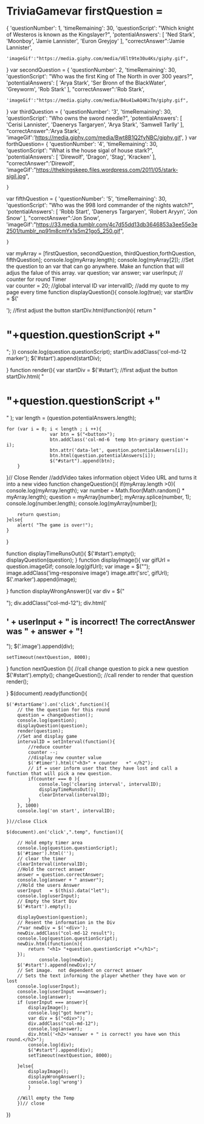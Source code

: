 # TriviaGamevar firstQuestion = 
{
	'questionNumber': 1,
	'timeRemaining': 30,
	'questionScript': "Which knight of Westeros is known as the Kingslayer?",
	'potentialAnswers':
	[
	'Ned Stark',
	'Moonboy',
	'Jamie Lannister',
	'Euron Greyjoy'
	],
	"correctAnswer":'Jamie Lannister',
	
	'imageGif':"https://media.giphy.com/media/VElt9te30u4Ks/giphy.gif",
}
var secondQuestion = 
{
	'questionNumber': 2,
	'timeRemaining': 30,
	'questionScript': "Who was the first King of The North in over 300 years?",
	'potentialAnswers':
	[
	'Arya Stark',
	'Ser Bronn of the BlackWater',
	'Greyworm',
	'Rob Stark'
	],
	"correctAnswer":'Rob Stark',
	
	'imageGif':"https://media.giphy.com/media/B4u41wAQ4KiTm/giphy.gif",
}
var thirdQuestion = 
	{
	'questionNumber': '3',
	'timeRemaining': 30,
	'questionScript': "Who owns the sword needle?",
	'potentialAnswers':
	[
		'Cerisi Lannister',
		'Daenerys Targaryen',
		'Arya Stark',
		'Samwell Tarlly'
	],
	"correctAnswer":'Arya Stark',
	'imageGif':'https://media.giphy.com/media/Bwt8B1Q2fyNBC/giphy.gif',
}
var forthQuestion= 
	{
	'questionNumber': '4',
	'timeRemaining': 30,
	'questionScript': "What is the house sigal of house stark?",
	'potentialAnswers':
	[
		'Direwolf',
		'Dragon',
		'Stag',
		'Kracken'
	],
	"correctAnswer":'Direwolf',
	'imageGif':"https://thekingskeep.files.wordpress.com/2011/05/stark-sigil.jpg",

	}
var fifthQuestion = 
{
	'questionNumber': '5',
	'timeRemaining': 30,
	'questionScript': "Who was the 998 lord commander of the nights watch?",
	'potentialAnswers':
	[
		'Robb Start',
		'Daenerys Targaryen',
		'Robert Aryyn',
		'Jon Snow'
	],
	"correctAnswer":'Jon Snow',
		'imageGif':"https://33.media.tumblr.com/4c7d55dd13db3646853a3ee55e3e2501/tumblr_np91m8cmYx1s5m21go5_250.gif",

	}
var myArray = [firstQuestion, secondQuestion, thirdQuestion,forthQuestion, fifthQuestion];
console.log(myArray.length);
console.log(myArray[2]);
//Set the question to an var that can go anywhere.  Make an function that will adjus the falue of this array. 
var question;
var answer; 
var userInput;
// counter for round Timer  
var counter = 20; 
//global interval ID
var intervalID;
//add my quote to my page every time 
function displayQuestion(){
	console.log(true);
	var startDiv = $('<div>');
		//first adjust the button 
		startDiv.html(function(n){
			return "<h1> "+question.questionScript +"</h1>";
		})
		console.log(question.questionScript);
		startDiv.addClass('col-md-12 marker');
		$('#start').append(startDiv);
		

}
function render(){
	var startDiv = $('#start');
		//first adjust the button 
		startDiv.html(
			"<h1> "+question.questionScript +"</h1>"
		);
	var length = (question.potentialAnswers.length);

	for (var i = 0; i < length ; i ++){
					var btn = $("<button>");
					btn.addClass('col-md-6  temp btn-primary question'+ i);
					btn.attr('data-let', question.potentialAnswers[i]);
					btn.html(question.potentialAnswers[i]);
					$("#start").append(btn);
		}
}// Close Render
//addVideo takes information object Video URL and turns it into a new video 
function changeQuestion(){
	if(myArray.length >0){
		console.log(myArray.length);
		var number = Math.floor(Math.random() * myArray.length);
		question = myArray[number];
		myArray.splice(number, 1);
		console.log(number.length);
		console.log(myArray[number]);
	
		return question;
	}else{
		alert( "The game is over!");
	}
	
}

function displayTimeRunsOut(){
		$('#start').empty();
		displayQuestion(question);
}
function displayImage(){
	var gifUrl = question.imageGif;
	console.log(gifUrl);
	var image = $("<img>");
	image.addClass('img-responsive image')
	image.attr('src', gifUrl);
	$('.marker').append(image);

}
function displayWrongAnswer(){
	var div = $("<div>");
	div.addClass("col-md-12");
	div.html('<h2>' + userInput + " is incorrect! The correctAnswer was " + answer + "! </h2>");
	$('.image').append(div);

	setTimeout(nextQuestion, 8000);

}
function nextQuestion (){
	//call change question to pick a new question
	$('#start').empty();
	changeQuestion();
	//call render to render that question 
	render();

}
$(document).ready(function(){

	$('#startGame').on('click',function(){
		// the the question for this round 
		question = changeQuestion();
		console.log(question);
		displayQuestion(question);
		render(question);
		//Set and display game 
		intervalID = setInterval(function(){
			//reduce counter 
			counter --; 
			//display new counter value 
			$('#timer').html("<h3>" + counter	+" </h2");
			// if = user inform user that they have lost and call a function that will pick a new question. 
			if(counter === 0 ){
				console.log('clearing interval', intervalID);
				displayTimeRunsOut();
				clearInterval(intervalID);
			}
		}, 1000)
		console.log('on start', intervalID);

	})//close Click

	$(document).on('click',".temp", function(){

		// Hold empty timer area
		console.log(question.questionScript);
		$('#timer').html('');
		// clear the timer 
		clearInterval(intervalID);
		//Hold the correct answer
		answer = question.correctAnswer;
		console.log(answer + " answer");
		//Hold the users Answer
		userInput	= $(this).data("let");
		console.log(userInput);
		// Empty the Start Div 
		$('#start').empty();

		displayQuestion(question);
		// Resent the information in the Div
		/*var newDiv = $('<div>');
		newDiv.addClass("col-md-12 result");
		console.log(question.questionScript);
		newDiv.html(function(n){
			return "<h1> "+question.questionScript +"</h1>";
		});
				console.log(newDiv);
		$('#start').append(newDiv);*/
		// Set image.  not dependent on correct answer 
		// Sets the text informing the player whether they have won or lost 
		console.log(userInput);
		console.log(userInput ===answer);
		console.log(answer);
		if (userInput === answer){
			displayImage();
			console.log("got here");
			var div = $("<div>");
			div.addClass("col-md-12");
			console.log(answer);
			div.html('<h2>'+answer + " is correct! you have won this round.</h2>");
			console.log(div);
			$("#start").append(div); 
			setTimeout(nextQuestion, 8000);

		}else{
			displayImage();
			displayWrongAnswer();
			console.log('wrong')
			}

		//Will empty the Temp
		})// close 	

	
})
